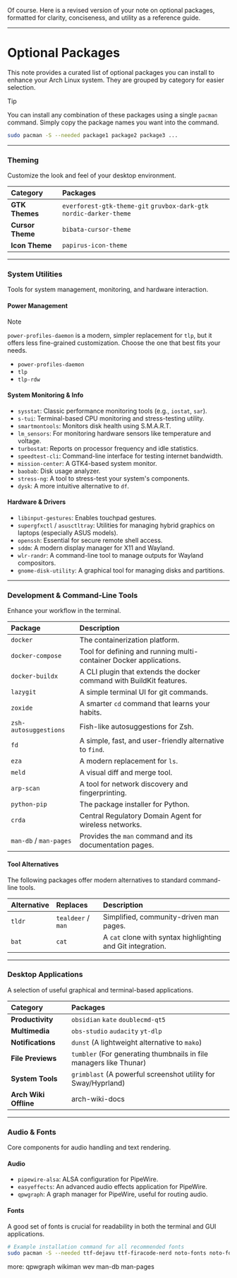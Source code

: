Of course. Here is a revised version of your note on optional packages, formatted for clarity, conciseness, and utility as a reference guide.

***

# Optional Packages

This note provides a curated list of optional packages you can install to enhance your Arch Linux system. They are grouped by category for easier selection.

> [!TIP]
> You can install any combination of these packages using a single `pacman` command. Simply copy the package names you want into the command.
>
> ```bash
> sudo pacman -S --needed package1 package2 package3 ...
> ```

---

### Theming

Customize the look and feel of your desktop environment.

| Category | Packages |
| :--- | :--- |
| **GTK Themes** | `everforest-gtk-theme-git` `gruvbox-dark-gtk` `nordic-darker-theme` |
| **Cursor Theme** | `bibata-cursor-theme` |
| **Icon Theme** | `papirus-icon-theme` |

---

### System Utilities

Tools for system management, monitoring, and hardware interaction.

#### Power Management

> [!NOTE]
> `power-profiles-daemon` is a modern, simpler replacement for `tlp`, but it offers less fine-grained customization. Choose the one that best fits your needs.

*   `power-profiles-daemon`
*   `tlp`
*   `tlp-rdw`

#### System Monitoring & Info

*   `sysstat`: Classic performance monitoring tools (e.g., `iostat`, `sar`).
*   `s-tui`: Terminal-based CPU monitoring and stress-testing utility.
*   `smartmontools`: Monitors disk health using S.M.A.R.T.
*   `lm_sensors`: For monitoring hardware sensors like temperature and voltage.
*   `turbostat`: Reports on processor frequency and idle statistics.
*   `speedtest-cli`: Command-line interface for testing internet bandwidth.
*   `mission-center`: A GTK4-based system monitor.
*   `baobab`: Disk usage analyzer.
*   `stress-ng`: A tool to stress-test your system's components.
*   `dysk`: A more intuitive alternative to `df`.

#### Hardware & Drivers

*   `libinput-gestures`: Enables touchpad gestures.
*   `supergfxctl` / `asusctltray`: Utilities for managing hybrid graphics on laptops (especially ASUS models).
*   `openssh`: Essential for secure remote shell access.
*   `sddm`: A modern display manager for X11 and Wayland.
*   `wlr-randr`: A command-line tool to manage outputs for Wayland compositors.
*   `gnome-disk-utility`: A graphical tool for managing disks and partitions.

---

### Development & Command-Line Tools

Enhance your workflow in the terminal.

| Package | Description |
| :--- | :--- |
| `docker` | The containerization platform. |
| `docker-compose` | Tool for defining and running multi-container Docker applications. |
| `docker-buildx` | A CLI plugin that extends the docker command with BuildKit features. |
| `lazygit` | A simple terminal UI for git commands. |
| `zoxide` | A smarter `cd` command that learns your habits. |
| `zsh-autosuggestions` | Fish-like autosuggestions for Zsh. |
| `fd` | A simple, fast, and user-friendly alternative to `find`. |
| `eza` | A modern replacement for `ls`. |
| `meld` | A visual diff and merge tool. |
| `arp-scan` | A tool for network discovery and fingerprinting. |
| `python-pip` | The package installer for Python. |
| `crda` | Central Regulatory Domain Agent for wireless networks. |
| `man-db` / `man-pages` | Provides the `man` command and its documentation pages. |

#### Tool Alternatives

The following packages offer modern alternatives to standard command-line tools.

| Alternative | Replaces | Description |
| :--- | :--- | :--- |
| `tldr` | `tealdeer` / `man` | Simplified, community-driven man pages. |
| `bat` | `cat` | A `cat` clone with syntax highlighting and Git integration. |

---

### Desktop Applications

A selection of useful graphical and terminal-based applications.

| Category              | Packages                                                           |
| :-------------------- | :----------------------------------------------------------------- |
| **Productivity**      | `obsidian` `kate` `doublecmd-qt5`                                  |
| **Multimedia**        | `obs-studio` `audacity` `yt-dlp`                                   |
| **Notifications**     | `dunst` (A lightweight alternative to `mako`)                      |
| **File Previews**     | `tumbler` (For generating thumbnails in file managers like Thunar) |
| **System Tools**      | `grimblast` (A powerful screenshot utility for Sway/Hyprland)      |
| **Arch Wiki Offline** | arch-wiki-docs                                                     |

---

### Audio & Fonts

Core components for audio handling and text rendering.

#### Audio

*   `pipewire-alsa`: ALSA configuration for PipeWire.
*   `easyeffects`: An advanced audio effects application for PipeWire.
*   `qpwgraph`: A graph manager for PipeWire, useful for routing audio.

#### Fonts

A good set of fonts is crucial for readability in both the terminal and GUI applications.

```bash
# Example installation command for all recommended fonts
sudo pacman -S --needed ttf-dejavu ttf-firacode-nerd noto-fonts noto-fonts-emoji ttf-nerd-fonts-symbols
```

more:
qpwgraph wikiman wev man-db man-pages